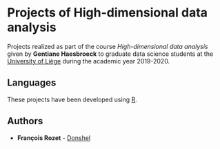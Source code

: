 # Projects of High-dimensional data analysis

Projects realized as part of the course *High-dimensional data analysis* given by **Gentiane Haesbroeck** to graduate data science students at the [University of Liège](https://www.uliege.be/) during the academic year 2019-2020.

## Languages

These projects have been developed using [R](https://www.r-project.org/).

## Authors

* **François Rozet** - [Donshel](https://github.com/Donshel)
